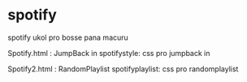 # spotify
spotify ukol pro bosse pana macuru

Spotify.html : JumpBack in
spotifystyle: css pro jumpback in

Spotify2.html : RandomPlaylist
spotifyplaylist: css pro randomplaylist
